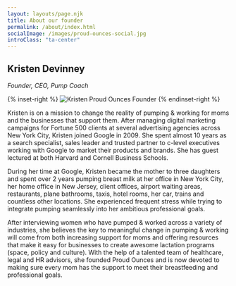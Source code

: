 ```yaml
---
layout: layouts/page.njk
title: About our founder
permalink: /about/index.html
socialImage: /images/proud-ounces-social.jpg
introClass: "ta-center"
---
```

## Kristen Devinney

*Founder, CEO, Pump Coach*

{% inset-right %}
![Kristen Proud Ounces Founder](/images/kristen-about-us-headshot.jpg)
{% endinset-right %}

Kristen is on a mission to change the reality of pumping & working for moms and the businesses that support them. After managing digital marketing campaigns for Fortune 500 clients at several advertising agencies across New York City, Kristen joined Google in 2009. She spent almost 10 years as a search specialist, sales leader and trusted partner to c-level executives working with Google to market their products and brands. She has guest lectured at both Harvard and Cornell Business Schools. 

During her time at Google, Kristen became the mother to three daughters and spent over 2 years pumping breast milk at her office in New York City, her home office in New Jersey, client offices, airport waiting areas, restaurants, plane bathrooms, taxis, hotel rooms, her car, trains and countless other locations. She experienced frequent stress while trying to integrate pumping seamlessly into her ambitious professional goals. 

After interviewing women who have pumped & worked across a variety of industries, she believes the key to meaningful change in pumping & working will come from both increasing support for moms and offering resources that make it easy for businesses to create awesome lactation programs (space, policy and culture). With the help of a talented team of healthcare, legal and HR advisors, she founded Proud Ounces and is now devoted to making sure every mom has the support to meet their breastfeeding and professional goals.